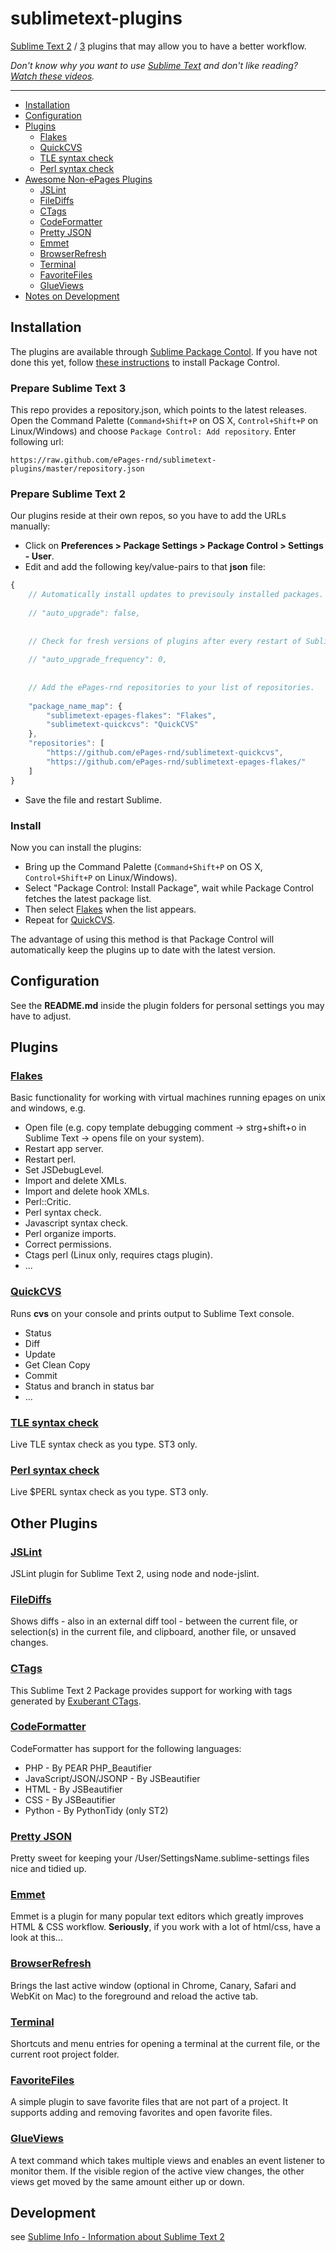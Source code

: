sublimetext-plugins
=================

[Sublime Text 2](http://www.sublimetext.com/2) / [3](http://www.sublimetext.com/3) plugins that may allow you to have a better workflow.

*Don't know why you want to use [Sublime Text](http://www.sublimetext.com) and don't like reading? [Watch these videos](https://tutsplus.com/course/improve-workflow-in-sublime-text-2/).*

---

- [Installation](#installation)
- [Configuration](#configuration)
- [Plugins](#plugins)
  - [Flakes](#flakes)
  - [QuickCVS](#quickcvs)
  - [TLE syntax check](#tle-syntax-check)
  - [Perl syntax check](#perl-syntax-check)
- [Awesome Non-ePages Plugins](#other-plugins)
  - [JSLint](#jslint)
  - [FileDiffs](#filediffs)
  - [CTags](#ctags)
  - [CodeFormatter](#codeformatter)
  - [Pretty JSON](#pretty-json)
  - [Emmet](#emmet)
  - [BrowserRefresh](#browserrefresh)
  - [Terminal](#terminal)
  - [FavoriteFiles](#favoritefiles)
  - [GlueViews](#glueviews)
- [Notes on Development](#development)

Installation
------------
The plugins are available through [Sublime Package Contol](http://wbond.net/sublime_packages/package_control). If you have not done this yet, follow [these instructions](http://wbond.net/sublime_packages/package_control/installation) to install Package Control.


### Prepare Sublime Text 3

This repo provides a repository.json, which points to the latest releases. Open the Command Palette (`Command+Shift+P` on OS X, `Control+Shift+P` on Linux/Windows) and choose `Package Control: Add repository`. Enter following url:

```
https://raw.github.com/ePages-rnd/sublimetext-plugins/master/repository.json
```

### Prepare Sublime Text 2

Our plugins reside at their own repos, so you have to add the URLs manually:

* Click on **Preferences > Package Settings > Package Control > Settings - User**.
* Edit and add the following key/value-pairs to that **json** file:

```js
{   
    // Automatically install updates to previsouly installed packages. Default is true.
    
    // "auto_upgrade": false,
    
    
    // Check for fresh versions of plugins after every restart of Sublime Text.
    
    // "auto_upgrade_frequency": 0,
    
    
    // Add the ePages-rnd repositories to your list of repositories.
    
    "package_name_map": {
        "sublimetext-epages-flakes": "Flakes",
        "sublimetext-quickcvs": "QuickCVS"
    },
    "repositories": [
        "https://github.com/ePages-rnd/sublimetext-quickcvs",
        "https://github.com/ePages-rnd/sublimetext-epages-flakes/"
    ]
}
```

* Save the file and restart Sublime.

### Install

Now you can install the plugins:

* Bring up the Command Palette (`Command+Shift+P` on OS X, `Control+Shift+P` on Linux/Windows). 
* Select "Package Control: Install Package", wait while Package Control fetches the latest package list. 
* Then select [Flakes](https://github.com/ePages-rnd/sublimetext-epages-flakes) when the list appears.
* Repeat for [QuickCVS](https://github.com/ePages-rnd/sublimetext-quickcvs). 

The advantage of using this method is that Package Control will automatically keep the plugins up to date with the latest version.

Configuration
--------------
See the **README.md** inside the plugin folders for personal settings you may have to adjust.

Plugins
--------
### [Flakes](https://github.com/ePages-rnd/sublimetext-epages-flakes)
Basic functionality for working with virtual machines running epages on unix and windows, e.g.

* Open file (e.g. copy template debugging comment -> strg+shift+o in Sublime Text -> opens file on your system).
* Restart app server.
* Restart perl.
* Set JSDebugLevel.
* Import and delete XMLs.
* Import and delete hook XMLs.
* Perl::Critic.
* Perl syntax check.
* Javascript syntax check.
* Perl organize imports.
* Correct permissions.
* Ctags perl (Linux only, requires ctags plugin).
* ...

### [QuickCVS](https://github.com/ePages-rnd/sublimetext-quickcvs)
Runs **cvs** on your console and prints output to Sublime Text console.

* Status
* Diff
* Update
* Get Clean Copy
* Commit
* Status and branch in status bar
* ...


### [TLE syntax check](https://github.com/ePages-rnd/SublimeLinter-contrib-tlec)

Live TLE syntax check as you type. ST3 only.


### [Perl syntax check](https://github.com/ePages-rnd/SublimeLinter-contrib-perl-epages6)

Live $PERL syntax check as you type. ST3 only.


Other Plugins
--------
### [JSLint](https://github.com/janraasch/Sublime-JSLint)
JSLint plugin for Sublime Text 2, using node and node-jslint.

### [FileDiffs](https://github.com/colinta/SublimeFileDiffs)
Shows diffs - also in an external diff tool - between the current file, or selection(s) in the current file, and clipboard, another file, or unsaved changes.

### [CTags](https://github.com/SublimeText/CTags)
This Sublime Text 2 Package provides support for working with tags generated by [Exuberant CTags](http://ctags.sourceforge.net/).

### [CodeFormatter](https://github.com/akalongman/sublimetext-codeformatter)
CodeFormatter has support for the following languages:

* PHP - By PEAR PHP_Beautifier
* JavaScript/JSON/JSONP - By JSBeautifier
* HTML - By JSBeautifier
* CSS - By JSBeautifier
* Python - By PythonTidy (only ST2)

### [Pretty JSON](https://github.com/dzhibas/SublimePrettyJson)
Pretty sweet for keeping your /User/SettingsName.sublime-settings files nice and tidied up.

### [Emmet](http://emmet.io/)
Emmet is a plugin for many popular text editors which greatly improves HTML & CSS workflow. **Seriously**, if you work with a lot of html/css, have a look at this...

### [BrowserRefresh](https://github.com/gcollazo/BrowserRefresh-Sublime)
Brings the last active window (optional in Chrome, Canary, Safari and WebKit on Mac) to the foreground and reload the active tab.

### [Terminal](http://wbond.net/sublime_packages/terminal)
Shortcuts and menu entries for opening a terminal at the current file, or the current root project folder.

### [FavoriteFiles](https://github.com/facelessuser/FavoriteFiles)
A simple plugin to save favorite files that are not part of a project. It supports adding and removing favorites and open favorite files.

### [GlueViews](http://www.youtube.com/watch?v=ChXgMR-9eCE)
A text command which takes multiple views and enables an event listener to monitor them. If the visible region of the active view changes, the other views get moved by the same amount either up or down.

Development
----------
see [Sublime Info - Information about Sublime Text 2](http://sublimetext.info/)
